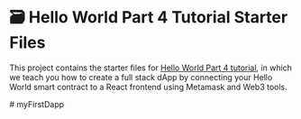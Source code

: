 # 🗃 Hello World Part 4 Tutorial Starter Files

This project contains the starter files for [Hello World Part 4 tutorial](https://docs.alchemy.com/alchemy/tutorials/hello-world-smart-contract/creating-a-full-stack-dapp), in which we teach you how to create a full stack dApp by connecting your Hello World smart contract to a React frontend using Metamask and Web3 tools.

#   m y F i r s t D a p p  
 